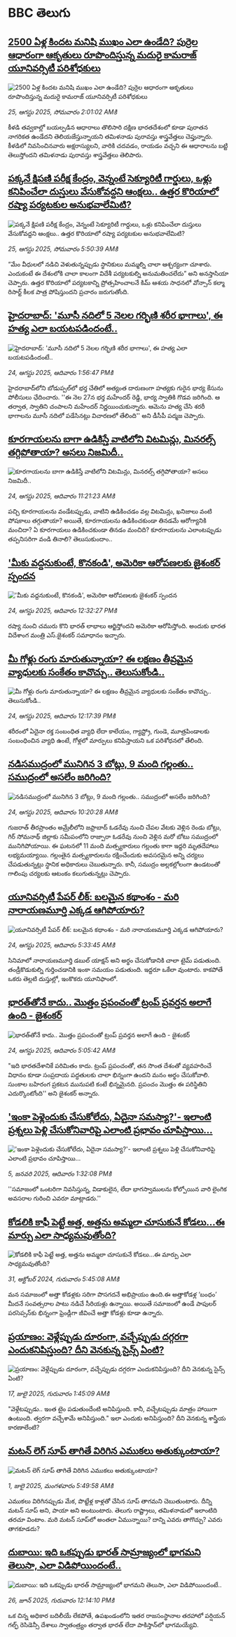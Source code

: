 # BBC తెలుగు## [2500 ఏళ్ల కిందట మనిషి ముఖం ఎలా ఉండేది? పుర్రెల ఆధారంగా ఆకృతులు రూపొందిస్తున్న మదురై కామరాజ్ యూనివర్సిటీ పరిశోధకులు](https://www.bbc.com/telugu/articles/c5ypz2eydzno?at_medium=RSS&at_campaign=rss?at_campaign=githubrss)![2500 ఏళ్ల కిందట మనిషి ముఖం ఎలా ఉండేది? పుర్రెల ఆధారంగా ఆకృతులు రూపొందిస్తున్న మదురై కామరాజ్ యూనివర్సిటీ పరిశోధకులు](https://ichef.bbci.co.uk/ace/ws/240/cpsprodpb/ae68/live/a18bc110-80fc-11f0-83cc-c5da98c419b8.jpg)_25, ఆగస్టు 2025, సోమవారం 2:01:02 AMకి_కీళడి తవ్వకాల్లో బయల్పడిన ఆధారాలు తొలిసారి దక్షిణ భారతదేశంలో కూడా పురాతన నాగరికత ఉండేదని తెలియజేస్తున్నాయని తమిళనాడు పురావస్తు శాస్త్రవేత్తలు చెప్తున్నారు.
కీళడిలో నివసించినవారు అక్షరాస్యులని, వారికి చదవడం, రాయడం వచ్చని ఈ ఆధారాలను బట్టి తెలుస్తోందని తమిళనాడు పురావస్తు శాస్త్రవేత్తలు తెలిపారు.## [పక్కనే క్షిపణి పరీక్ష కేంద్రం, వెన్నంటే సెక్యూరిటీ గార్డులు, ఒళ్లు కనిపించేలా దుస్తులు వేసుకోవద్దని ఆంక్షలు.. ఉత్తర కొరియాలో రష్యా పర్యటకుల అనుభవాలేమిటి?](https://www.bbc.com/telugu/articles/c2eny4lpddgo?at_medium=RSS&at_campaign=rss?at_campaign=githubrss)![పక్కనే క్షిపణి పరీక్ష కేంద్రం, వెన్నంటే సెక్యూరిటీ గార్డులు, ఒళ్లు కనిపించేలా దుస్తులు వేసుకోవద్దని ఆంక్షలు.. ఉత్తర కొరియాలో రష్యా పర్యటకుల అనుభవాలేమిటి?](https://ichef.bbci.co.uk/ace/ws/240/cpsprodpb/a0e0/live/364dcf20-816e-11f0-a34f-318be3fb0481.jpg)_25, ఆగస్టు 2025, సోమవారం 5:50:39 AMకి_“మేం వీధులలో నడిచి వెళుతున్నప్పుడు స్థానికులు మమ్మల్ని చాలా ఆశ్చర్యంగా చూశారు. ఎందుకంటే ఈ దేశంలోకి చాలా కాలంగా విదేశీ పర్యటకుల్ని అనుమతించలేదు” అని అనస్తాసియా చెప్పారు.  ఉత్తర కొరియాలో పర్యటకాన్ని ప్రోత్సహించాలనే కిమ్ ఆశయ సాధనలో వోన్సాన్ కల్మా రిసార్ట్ కీలక పాత్ర పోషిస్తుందని ప్రచారం జరుగుతోంది.## [హైదరాబాద్: 'మూసీ నదిలో 5 నెలల గర్భిణి శరీర భాగాలు', ఈ హత్య ఎలా బయటపడిందంటే..](https://www.bbc.com/telugu/articles/c5ykzx2919lo?at_medium=RSS&at_campaign=rss?at_campaign=githubrss)![హైదరాబాద్: 'మూసీ నదిలో 5 నెలల గర్భిణి శరీర భాగాలు', ఈ హత్య ఎలా బయటపడిందంటే..](https://ichef.bbci.co.uk/ace/ws/240/cpsprodpb/4729/live/44ea84f0-80ed-11f0-93a2-5b14be878525.jpg)_24, ఆగస్టు 2025, ఆదివారం 1:56:47 PMకి_హైదరాబాద్‌లోని బోడుప్పల్‌లో భర్త చేతిలో అత్యంత దారుణంగా హత్యకు గురైన భార్య కేసును పోలీసులు ఛేదించారు. ''ఈ నెల 27న భర్త మహేందర్ రెడ్డి, భార్య స్వాతికి గొడవ జరిగింది. ఆ తర్వాత, స్వాతిని చంపాలని మహేందర్ నిర్ణయించుకున్నారు. ఆమెను హత్య చేసి శరరీ భాగాలను మూసీ నదిలో పడేసినట్లు విచారణలో తేలింది'' అని డీసీపీ పద్మజ చెప్పారు.## [కూరగాయలను బాగా ఉడికిస్తే వాటిలోని విటమిన్లు, మినరల్స్ తగ్గిపోతాయా? అసలు నిజమిదీ..](https://www.bbc.com/telugu/articles/cx2x6nv4n08o?at_medium=RSS&at_campaign=rss?at_campaign=githubrss)![కూరగాయలను బాగా ఉడికిస్తే వాటిలోని విటమిన్లు, మినరల్స్ తగ్గిపోతాయా? అసలు నిజమిదీ..](https://ichef.bbci.co.uk/ace/standard/240/cpsprodpb/5d63/live/7e3f5460-80de-11f0-83cc-c5da98c419b8.jpg)_24, ఆగస్టు 2025, ఆదివారం 11:21:23 AMకి_పచ్చి కూరగాయలను వండేటప్పుడు, వాటిని ఉడికించడం వల్ల విటమిన్లు, ఖనిజాలు వంటి పోషకాలు తగ్గుతాయా? అయితే, కూరగాయలను ఉడికించకుండా తినడమే ఆరోగ్యానికి మంచిదా? ఏ కూరగాయలు ఉడికించకుండా తినడం మంచిది? కూరగాయలను ఎలాంటప్పుడు తప్పనిసరిగా వండి తినాలి? తెలుసుకుందాం..## ['మీకు వద్దనుకుంటే, కొనకండి', అమెరికా ఆరోపణలకు జైశంకర్ స్పందన](https://www.bbc.com/telugu/articles/crevlwn1ed5o?at_medium=RSS&at_campaign=rss?at_campaign=githubrss)!['మీకు వద్దనుకుంటే, కొనకండి', అమెరికా ఆరోపణలకు జైశంకర్ స్పందన](https://ichef.bbci.co.uk/ace/ws/240/cpsprodpb/1dea/live/e0de5a60-80e5-11f0-83cc-c5da98c419b8.jpg)_24, ఆగస్టు 2025, ఆదివారం 12:32:27 PMకి_రష్యా నుంచి చమురు కొని భారత్ లాభాలు ఆర్జిస్తోందని అమెరికా ఆరోపిస్తోంది. అందుకు భారత విదేశాంగ మంత్రి ఎస్.జైశంకర్ సమాధానం ఇచ్చారు.## [మీ గోళ్లు రంగు మారుతున్నాయా? ఈ లక్షణం తీవ్రమైన వ్యాధులకు సంకేతం కావొచ్చు.. తెలుసుకోండి..](https://www.bbc.com/telugu/articles/c0l6yzdw12po?at_medium=RSS&at_campaign=rss?at_campaign=githubrss)![మీ గోళ్లు రంగు మారుతున్నాయా? ఈ లక్షణం తీవ్రమైన వ్యాధులకు సంకేతం కావొచ్చు.. తెలుసుకోండి..](https://ichef.bbci.co.uk/ace/ws/240/cpsprodpb/9e84/live/34f70c70-80e4-11f0-b862-4576f84855ea.jpg)_24, ఆగస్టు 2025, ఆదివారం 12:17:39 PMకి_శరీరంలో ఏదైనా రక్త సంబంధిత వ్యాధి లేదా కాలేయం, గ్యాస్ట్రో, గుండె, మూత్రపిండాలకు సంబంధించిన వ్యాధి ఉంటే, గోళ్లలో మార్పులు కనిపిస్తాయని ఒక పరిశోధనలో తేలింది.## [నడిసముద్రంలో మునిగిన 3 బోట్లు, 9 మంది గల్లంతు.. సముద్రంలో అసలేం జరిగింది?](https://www.bbc.com/telugu/articles/cdx0pk7d2n6o?at_medium=RSS&at_campaign=rss?at_campaign=githubrss)![నడిసముద్రంలో మునిగిన 3 బోట్లు, 9 మంది గల్లంతు.. సముద్రంలో అసలేం జరిగింది?](https://ichef.bbci.co.uk/ace/ws/240/cpsprodpb/708b/live/c8658600-8024-11f0-ab3e-bd52082cd0ae.jpg)_24, ఆగస్టు 2025, ఆదివారం 10:20:28 AMకి_గుజరాత్ తీరప్రాంతం అమ్రేలీలోని జఫ్రాబాద్ ఓడరేవు నుంచి చేపల వేటకు వెళ్లిన రెండు బోట్లు, గిర్ సోమనాథ్ జిల్లాకు సమీపంలోని రాజ్పారా ఓడరేవు నుంచి వెళ్లిన మరో బోటు సముద్రంలో మునిగిపోయాయి. ఈ ఘటనలో 11 మంది మత్స్యకారులు గల్లంతు కాగా ఇద్దరి మృతదేహాలు లభ్యమయ్యాయి. గల్లంతైన మత్స్యకారులను రక్షించేందుకు అవసరమైన అన్ని చర్యలు చేపడుతున్నట్లు స్థానిక అధికారులు చెబుతున్నారు. కానీ, సముద్రం అల్లకల్లోలంగా ఉండటంతో గాలింపు చర్యలకు ఆటంకం కలుగుతున్నట్లు చెప్పారు.## [యూనివ‌ర్సిటీ పేప‌ర్ లీక్: బలమైన కథాంశం - మరి నారాయణమూర్తి ఎక్కడ ఆగిపోయారు?](https://www.bbc.com/telugu/articles/cwy0k9048n9o?at_medium=RSS&at_campaign=rss?at_campaign=githubrss)![యూనివ‌ర్సిటీ పేప‌ర్ లీక్: బలమైన కథాంశం - మరి నారాయణమూర్తి ఎక్కడ ఆగిపోయారు?](https://ichef.bbci.co.uk/ace/ws/240/cpsprodpb/f6c3/live/9d7e16c0-80a9-11f0-9215-2f4951b5219c.jpg)_24, ఆగస్టు 2025, ఆదివారం 5:33:45 AMకి_సినిమాలో నారాయ‌ణ‌మూర్తి డ‌బుల్ యాక్ష‌న్ అని అర్థం చేసుకోడానికి చాలా టైమ్ ప‌డుతుంది. తండ్రీకొడుకుల్ని గుర్తించ‌డానికి ఇంకా స‌మ‌యం ప‌డుతుంది. ఇద్ద‌రూ ఒకేలా వుంటారు. కాక‌పోతే ఒక‌రు తెల్ల‌టి దుస్తుల్లో, ఇంకొక‌రు యూనిఫాంలో.## [భారత్‌తోనే కాదు.. మొత్తం ప్రపంచంతో ట్రంప్ ప్రవర్తన అలాగే ఉంది -  జైశంకర్](https://www.bbc.com/telugu/articles/cjdygk74820o?at_medium=RSS&at_campaign=rss?at_campaign=githubrss)![భారత్‌తోనే కాదు.. మొత్తం ప్రపంచంతో ట్రంప్ ప్రవర్తన అలాగే ఉంది -  జైశంకర్](https://ichef.bbci.co.uk/ace/ws/240/cpsprodpb/a516/live/d379fa60-809e-11f0-a34f-318be3fb0481.jpg)_24, ఆగస్టు 2025, ఆదివారం 5:05:42 AMకి_"ఇది భారతదేశానికే పరిమితం కాదు. ట్రంప్ ప్రపంచంతో, తన సొంత దేశంతో వ్యవహరించే విధానం కూడా సంప్రదాయ పద్ధతులకు చాలా భిన్నంగా ఉందని మనం అర్థం చేసుకోవాలి. సుంకాల బహిరంగ ప్రకటన మునుపటి కంటే భిన్నమైనది. ప్రపంచం మొత్తం ఈ పరిస్థితిని ఎదుర్కొంటోంది'' అని జైశంకర్ అన్నారు.## ['ఇంకా పెళ్లెందుకు చేసుకోలేదు, ఏదైనా సమస్యా?'- ఇలాంటి ప్రశ్నలు పెళ్లి చేసుకోనివారిపై ఎలాంటి ప్రభావం చూపిస్తాయి... ](https://www.bbc.com/telugu/articles/cgq1w3lz7yyo?at_medium=RSS&at_campaign=rss?at_campaign=githubrss)!['ఇంకా పెళ్లెందుకు చేసుకోలేదు, ఏదైనా సమస్యా?'- ఇలాంటి ప్రశ్నలు పెళ్లి చేసుకోనివారిపై ఎలాంటి ప్రభావం చూపిస్తాయి... ](https://ichef.bbci.co.uk/ace/ws/240/cpsprodpb/f6de/live/72c94a60-cb3e-11ef-87df-d575b9a434a4.jpg)_5, జనవరి 2025, ఆదివారం 1:32:08 PMకి_''సమాజంలో ఒంటరిగా నివసిస్తున్న, విడాకులైన, లేదా భాగస్వాములను కోల్పోయిన వారి లైంగిక అవసరాల గురించి ఎవరూ మాట్లాడరు.''## [కోడలికి కాఫీ పెట్టే అత్త, అత్తను అమ్మలా చూసుకునే కోడలు...ఈ మార్పు ఎలా సాధ్యమవుతోంది?](https://www.bbc.com/telugu/articles/c1l41zl8el2o?at_medium=RSS&at_campaign=rss?at_campaign=githubrss)![కోడలికి కాఫీ పెట్టే అత్త, అత్తను అమ్మలా చూసుకునే కోడలు...ఈ మార్పు ఎలా సాధ్యమవుతోంది?](https://ichef.bbci.co.uk/ace/ws/240/cpsprodpb/2b61/live/9176a6d0-8b0e-11ef-a81b-b1eda9741da3.jpg)_31, అక్టోబర్ 2024, గురువారం 5:45:08 AMకి_మన సమాజంలో అత్తా కోడళ్లకు సరిగా పొసగదనే అభిప్రాయం ఉంది.ఈ అత్తాకోడళ్ల ‘బంధం’ మీదనే సంవత్సరాల పాటు నడిచే సీరియళ్లు ఉన్నాయి. అయితే సమాజంలో ఉండే పాపులర్ పరసెప్సన్‌కు భిన్నంగా ఫ్రెండ్లీగా జీవించే అత్తా కోడళ్లు కూడా ఉన్నారు.## [ప్రయాణం: వెళ్లేప్పుడు దూరంగా, వచ్చేప్పుడు దగ్గరగా ఎందుకనిపిస్తుంది? దీని వెనకున్న సైన్స్ ఏంటి?](https://www.bbc.com/telugu/articles/c0l4y727n1jo?at_medium=RSS&at_campaign=rss?at_campaign=githubrss)![ప్రయాణం: వెళ్లేప్పుడు దూరంగా, వచ్చేప్పుడు దగ్గరగా ఎందుకనిపిస్తుంది? దీని వెనకున్న సైన్స్ ఏంటి?](https://ichef.bbci.co.uk/ace/ws/240/cpsprodpb/054c/live/6957c010-62b0-11f0-8e78-11023c48a856.png)_17, జులై 2025, గురువారం 1:45:09 AMకి_"వెళ్లేటప్పుడు.. ఇంత టైం పడుతుందేంటి అనిపిస్తుంది. కానీ, వచ్చేటప్పుడు మాత్రం హాయిగా ఉంటుంది. త్వరగా వచ్చేశామే అనిపిస్తుంది." ఇలా ఎందుకు అనిపిస్తుంది? దీని వెనకున్న శాస్త్రీయ కారణాలేంటి?## [మటన్ లెగ్ సూప్ తాగితే విరిగిన ఎముకలు అతుక్కుంటాయా?](https://www.bbc.com/telugu/articles/c0l4g92j8kzo?at_medium=RSS&at_campaign=rss?at_campaign=githubrss)![మటన్ లెగ్ సూప్ తాగితే విరిగిన ఎముకలు అతుక్కుంటాయా?](https://ichef.bbci.co.uk/ace/ws/240/cpsprodpb/b31e/live/cce532c0-6d41-11f0-9462-bb509dc78127.jpg)_1, జులై 2025, మంగళవారం 5:49:58 AMకి_ఎముకలు విరిగినప్పుడు మేక, పొట్టేళ్ల కాళ్లతో చేసిన సూప్ తాగమని చెబుతుంటారు. దీన్ని మటన్ సూప్ అని, పాయా అని అంటుంటారు. తెలుగు రాష్ట్రాలు, తమిళనాడులో ఇలాంటిది తరచూ వింటాం. మరి మటన్ సూప్‌లో అంతలా ఏమున్నాయి? దాన్ని ఎవరు తాగొచ్చు? ఎవరు తాగకూడదు?## [దుబాయి: ఇది ఒకప్పుడు భారత్ సామ్రాజ్యంలో భాగమని తెలుసా, ఎలా విడిపోయిందంటే..](https://www.bbc.com/telugu/articles/ce83x3rekyyo?at_medium=RSS&at_campaign=rss?at_campaign=githubrss)![దుబాయి: ఇది ఒకప్పుడు భారత్ సామ్రాజ్యంలో భాగమని తెలుసా, ఎలా విడిపోయిందంటే..](https://ichef.bbci.co.uk/ace/ws/240/cpsprodpb/89c1/live/fbe80b80-5282-11f0-809e-059b7ea85131.jpg)_26, జూన్ 2025, గురువారం 12:14:10 PMకి_ఒక చిన్న అధికార బదిలీయే లేకపోతే, ఉపఖండంలోని ఇతర రాజసంస్థానాల తరహాలో  పర్షియన్ గల్ఫ్ రెసిడెన్సీ దేశాలు స్వాతంత్ర్యం తర్వాత భారత్ లేదా పాకిస్తాన్‌లో భాగమయ్యేవి.